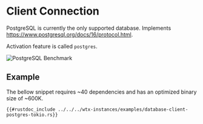 
# Client Connection

PostgreSQL is currently the only supported database. Implements <https://www.postgresql.org/docs/16/protocol.html>.

Activation feature is called `postgres`.

![PostgreSQL Benchmark](https://i.imgur.com/vf2tYxY.jpeg)

## Example

The bellow snippet requires ~40 dependencies and has an optimized binary size of ~600K.

```rust,edition2021,no_run
{{#rustdoc_include ../../../wtx-instances/examples/database-client-postgres-tokio.rs}}
```
